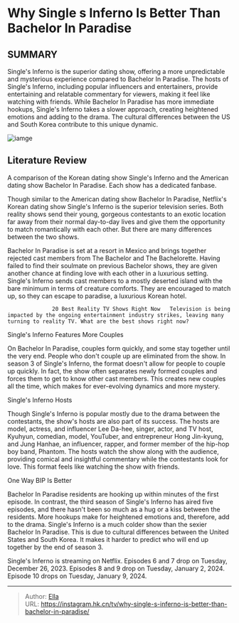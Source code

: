 # Why Single s Inferno Is Better Than Bachelor In Paradise


## SUMMARY 



  Single&#39;s Inferno is the superior dating show, offering a more unpredictable and mysterious experience compared to Bachelor In Paradise.   The hosts of Single&#39;s Inferno, including popular influencers and entertainers, provide entertaining and relatable commentary for viewers, making it feel like watching with friends.   While Bachelor In Paradise has more immediate hookups, Single&#39;s Inferno takes a slower approach, creating heightened emotions and adding to the drama. The cultural differences between the US and South Korea contribute to this unique dynamic.  

![iamge](https://static1.srcdn.com/wordpress/wp-content/uploads/2023/07/single-s-inferno-season-3_-everything-we-know.jpg)

## Literature Review
A comparison of the Korean dating show Single&#39;s Inferno and the American dating show Bachelor In Paradise. Each show has a dedicated fanbase. 




Though similar to the American dating show Bachelor In Paradise, Netflix&#39;s Korean dating show Single&#39;s Inferno is the superior television series. Both reality shows send their young, gorgeous contestants to an exotic location far away from their normal day-to-day lives and give them the opportunity to match romantically with each other. But there are many differences between the two shows.




Bachelor In Paradise is set at a resort in Mexico and brings together rejected cast members from The Bachelor and The Bachelorette. Having failed to find their soulmate on previous Bachelor shows, they are given another chance at finding love with each other in a luxurious setting. Single&#39;s Inferno sends cast members to a mostly deserted island with the bare minimum in terms of creature comforts. They are encouraged to match up, so they can escape to paradise, a luxurious Korean hotel.

                  20 Best Reality TV Shows Right Now   Television is being impacted by the ongoing entertainment industry strikes, leaving many turning to reality TV. What are the best shows right now?    


 Single&#39;s Inferno Features More Couples 
          

On Bachelor In Paradise, couples form quickly, and some stay together until the very end. People who don&#39;t couple up are eliminated from the show. In season 3 of Single&#39;s Inferno, the format doesn&#39;t allow for people to couple up quickly. In fact, the show often separates newly formed couples and forces them to get to know other cast members. This creates new couples all the time, which makes for ever-evolving dynamics and more mystery.






 Single&#39;s Inferno Hosts 
          

Though Single&#39;s Inferno is popular mostly due to the drama between the contestants, the show&#39;s hosts are also part of its success. The hosts are model, actress, and influencer Lee Da-hee, singer, actor, and TV host, Kyuhyun, comedian, model, YouTuber, and entrepreneur Hong Jin-kyung, and Jung Hanhae, an influencer, rapper, and former member of the hip-hop boy band, Phantom. The hosts watch the show along with the audience, providing comical and insightful commentary while the contestants look for love. This format feels like watching the show with friends.



 One Way BIP Is Better 
          




Bachelor In Paradise residents are hooking up within minutes of the first episode. In contrast, the third season of Single&#39;s Inferno has aired five episodes, and there hasn&#39;t been so much as a hug or a kiss between the residents. More hookups make for heightened emotions and, therefore, add to the drama. Single&#39;s Inferno is a much colder show than the sexier Bachelor In Paradise. This is due to cultural differences between the United States and South Korea. It makes it harder to predict who will end up together by the end of season 3.



Single&#39;s Inferno is streaming on Netflix. Episodes 6 and 7 drop on Tuesday, December 26, 2023. Episodes 8 and 9 drop on Tuesday, January 2, 2024. Episode 10 drops on Tuesday, January 9, 2024.





---

> Author: [Ella](https://instagram.hk.cn/)  
> URL: https://instagram.hk.cn/tv/why-single-s-inferno-is-better-than-bachelor-in-paradise/  


